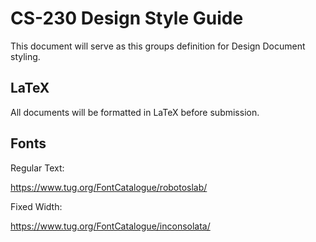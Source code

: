 # CS-230 Design Style Guide

This document will serve as this groups definition for Design Document styling.

## LaTeX

All documents will be formatted in LaTeX before submission.

## Fonts

Regular Text:

https://www.tug.org/FontCatalogue/robotoslab/

Fixed Width:

https://www.tug.org/FontCatalogue/inconsolata/